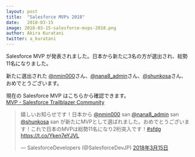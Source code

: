 ```yaml
---
layout: post
title:  "Salesforce MVPs 2018"
date:   2018-03-15
image: 2018-03-15-salesforce-mvps-2018.png
author: Akira Kuratani
twitter: a_kuratani
---
```


<p class="intro"><span class="dropcap">S</span>alesforce MVP が発表されました。日本から新たに3名の方が選出され、総勢11名になりました。</p>

新たに選出された [@nmin000](https://twitter.com/nmin000)さん、[@nana8_admin](https://twitter.com/nana8_admin)さん、[@shunkosa](https://twitter.com/shunkosa)さん、おめでとうございます。

現在の Salesforce MVP はこちらから確認できます。<br/>
[MVP - Salesforce Trailblazer Community](https://success.salesforce.com/mvp)

<blockquote class="twitter-tweet" data-lang="ja"><p lang="ja" dir="ltr">嬉しいお知らせです！日本から <a href="https://twitter.com/nmin000?ref_src=twsrc%5Etfw">@nmin000</a> san <a href="https://twitter.com/nana8_admin?ref_src=twsrc%5Etfw">@nana8_admin</a> san <a href="https://twitter.com/shunkosa?ref_src=twsrc%5Etfw">@shunkosa</a> san が新たにMVPとして選ばれました。おめでとうございます！これで日本のMVPは総勢11名になり2桁突入です！<a href="https://twitter.com/hashtag/sfdg?src=hash&amp;ref_src=twsrc%5Etfw">#sfdg</a> <a href="https://t.co/Yken7eYJVL">https://t.co/Yken7eYJVL</a></p>&mdash; SalesforceDevelopers (@SalesforceDevJP) <a href="https://twitter.com/SalesforceDevJP/status/974415977201811456?ref_src=twsrc%5Etfw">2018年3月15日</a></blockquote>

<script async src="https://platform.twitter.com/widgets.js" charset="utf-8"></script>
